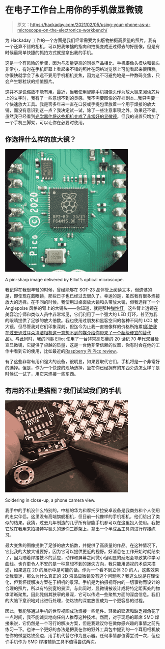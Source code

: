 # 在电子工作台上用你的手机做显微镜

> 原文：<https://hackaday.com/2021/02/05/using-your-phone-as-a-microscope-on-the-electronics-workbench/>

为 Hackaday 工作的一个方面是我们经常需要为出版物拍摄高质量的照片。我有一个还算不错的相机，可以把我笨拙的指向和拍摄变成还过得去的好图像，但是有时候最简单快捷的抓拍方式就是拿出我的手机。

这是一个有风险的步骤，因为与质量更高的同类产品相比，手机摄像头模块和镜头非常小，有时在手机屏幕上看起来不错的照片在网络浏览器上可能看起来很糟糕。你很快就学会了永远不要用手机相机变焦，因为这不可避免地是一种数码变焦，只会产生颗粒状的插值照片。

这并不是说缩放不能有用。最近，当我使用智能手机摄像头作为放大镜来阅读芯片上的文字时，我有了一些意想不到的灵感。我不需要图像的存档副本…我只需要一个快速放大工具。我是否多年来一直在口袋或手提包里放着一个用于焊接的放大镜，而没有意识到这一点？我决定试一试，除了一些注意事项之外，效果还不错。虽然我已经看到[光学器件将这些相机变成了非常好的显微镜](https://hackaday.com/2016/04/11/iphone-microscopy-and-other-adventures/)，但我的设置只增加了一个手机三脚架，可以让你在必要时使用。

## 你选择什么样的放大镜？

[![The Raspberry Pi Pico processor in close-up](img/debfd3d8b7e55f08ca2028a48cbec683.png)](https://hackaday.com/wp-content/uploads/2021/01/DSCF2199_thumbnail.png)

A pin-sharp image delivered by Elliot’s optical microscope.

我记得在我很年轻的时候，曾经能够在 SOT-23 晶体管上阅读文本，但遗憾的是，即使现在戴眼镜，那些日子也已经过去很久了。幸运的是，虽然我有很多焊接放大的选择。在不同的时候，我使用过桌面放大镜和头带放大镜，但我选择了一个 Anglepoise 风格的臂上的大镜头——你知道，就是那种[弹性灯](https://en.wikipedia.org/wiki/Anglepoise_lamp)。这些臂上透镜在美容治疗师和类似人员中非常常见，它们利用了一个强大的 LED 灯环，甚至为我的眼睛提供了足够的放大倍数。我也使用过朋友和黑客空间的各种不同的 LCD 放大镜，但尽管我对它们印象深刻，但迄今为止我一直被像样的价格所拖累([即使我在过去通过耳朵清洁相机这一意想不到的媒介给你带来了一个超级便宜的替代品](https://hackaday.com/2019/11/11/review-ear-wax-cleaning-cameras-as-cheap-microscopes-we-take-a-closer-look/))。与此同时，我的同事 Elliot 使用了一台非常高质量的 20 世纪 70 年代双目检查显微镜，它提供了卓越的质量，这是一台他非常信赖的仪器，你有时会在他的工作中看到它的使用，比如最近的[Raspberry Pi Pico review](https://hackaday.com/2021/01/20/raspberry-pi-enters-microcontroller-game-with-4-pico/)。

有了这些非常有用和强大的设备，很明显，如果要取代它们，手机将是一个非常好的选择。但是，作为一个快速的现场选择，坐在你已经拥有的东西旁边怎么样？是时候试一试了，用它来焊接一些东西。

## 有用的不止是猫图？我们试试我们的手机

[![Soldering in close-up, a phone camera view.](img/86208e0ec51114fc32e957fd5b1b0f26.png)](https://hackaday.com/wp-content/uploads/2021/01/phone-magnifier-view.jpg)

Soldering in close-up, a phone camera view.

我手中的手机没什么特别的，中档的华为和摩托罗拉安卓设备是我商务和个人使用的忠实伴侣。这里没有高端旗舰相机，但目前一代像样的手机相机，他们给出了类似的结果。我猜，过去几年制造的几乎所有智能手机都可以在这里投入使用。我把它放在我用来拍摄特写镜头的迷你三脚架上，拿出一个半成品工具包进行焊接练习。

最大变焦的图像提供了足够的放大倍数，并提供了高质量的作品。在这种情况下，它比我的大放大镜要好，因为它可以提供更近的视野。好消息在工作开始时就结束了，因为随着焊接技术的适应，动作和屏幕之间微小但明显的延迟会导致某种学习曲线。也许更令人不安的是一种意想不到的迷失方向，我只能用透视的术语来描述，如果这在 2D 的展示中是可能的话。作为一个看不到立体 3D 的人，这些效果让我着迷，那么为什么真正的 2D 液晶显微镜没有这个问题呢？我这么说是在理论化，但我怀疑解决方案在于相机的景深。手机是为拍摄视野内的一切事物而设计的合理的照片，所以有特别宽的景深。与此同时，显微镜被设计成将特定距离处的物体清晰聚焦，因此凭借其狭窄的景深，它可以传递一些聚焦方面的深度信息。我们的大脑下意识地对此进行处理，使烙铁的深度放置成为一个更容易的过程。

因此，我能够通过手机的世界视图成功焊接一些组件。轻微的延迟和缺乏视角花了一点时间，我不能诚实地向任何人推荐这种技术。然而，对于现场的即席 SMD 焊接来说，它仍然是一个可行的解决方案，但是我建议你在做你感兴趣的事情之前先练习一下。也许一个更好的办法是把我在你的野外工具包中提到的一个耳用相机放在你的微型烙铁旁边，用手机代替它作为显示器。任何事情都值得尝试一次，但也许手机作为 SMD 焊接辅助工具不值得尝试两次。